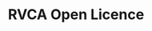 ---
schema: default
title: RVCA Open Licence
organization: RVCA
notes: ''
license: 'https://gis.rvca.ca/dataSharing.htm'
category:
  - Licence Agreements
maintainer: 'Dave Crossman, RVCA GIS Coordinator'
maintainer_email: gis@rvca.ca
lastUpdate: 01-01-2018
---